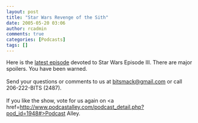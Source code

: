 ```yaml
---
layout: post
title: "Star Wars Revenge of the Sith"
date: 2005-05-20 03:06
author: rcadmin
comments: true
categories: [Podcasts]
tags: []
---
```

Here is the <a href=http://www.bitsmack.com/dl/BSPC-050519.mp3>latest episode</a> devoted to Star Wars Episode III. There are major spoilers. You have been warned.<br />
<br />
Send your questions or comments to us at bitsmack@gmail.com or call 206-222-BITS (2487).<br />
<br />
If you like the show, vote for us again on <a href=http://www.podcastalley.com/podcast_detail.php?pod_id=1948#>Podcast Alley.</a>
